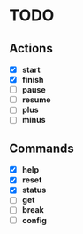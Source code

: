 # TODO

## Actions

- [x] **start**
- [x] **finish**
- [ ] **pause**
- [ ] **resume**
- [ ] **plus**
- [ ] **minus**

## Commands

- [x] **help**
- [x] **reset**
- [x] **status**
- [ ] **get**
- [ ] **break**
- [ ] **config**

